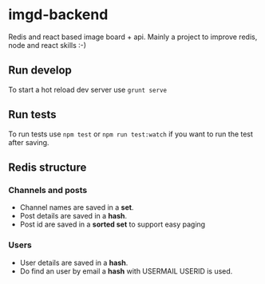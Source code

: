 # imgd-backend
Redis and react based image board + api. Mainly a project to improve redis, node and react skills :-)

## Run develop
To start a hot reload dev server use `grunt serve`

## Run tests
To run tests use `npm test` or `npm run test:watch` if you want to run the test after saving.

## Redis structure

### Channels and posts

* Channel names are saved in a **set**. 
* Post details are saved in a **hash**.
* Post id are saved in a **sorted set** to support easy paging

### Users

* User details are saved in a **hash**.
* Do find an user by email a **hash** with USERMAIL USERID is used.
